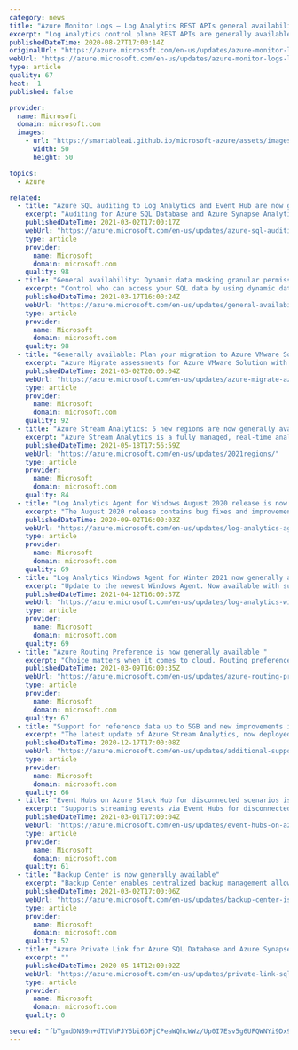 ```yaml
---
category: news
title: "Azure Monitor Logs – Log Analytics REST APIs general availability"
excerpt: "Log Analytics control plane REST APIs are generally available under a new consolidated version 2020-08-01."
publishedDateTime: 2020-08-27T17:00:14Z
originalUrl: "https://azure.microsoft.com/en-us/updates/azure-monitor-logs-log-analytics-rest-apis-general-availability/"
webUrl: "https://azure.microsoft.com/en-us/updates/azure-monitor-logs-log-analytics-rest-apis-general-availability/"
type: article
quality: 67
heat: -1
published: false

provider:
  name: Microsoft
  domain: microsoft.com
  images:
    - url: "https://smartableai.github.io/microsoft-azure/assets/images/organizations/microsoft.com-50x50.jpg"
      width: 50
      height: 50

topics:
  - Azure

related:
  - title: "Azure SQL auditing to Log Analytics and Event Hub are now generally available"
    excerpt: "Auditing for Azure SQL Database and Azure Synapse Analytics to Log Analytics and Event Hub are now generally available, allowing the centralization of SQL audit logs into a single go-to-location."
    publishedDateTime: 2021-03-02T17:00:17Z
    webUrl: "https://azure.microsoft.com/en-us/updates/azure-sql-auditing-to-log-analytics-and-event-hub-are-now-generally-available/"
    type: article
    provider:
      name: Microsoft
      domain: microsoft.com
    quality: 98
  - title: "General availability: Dynamic data masking granular permissions for Azure SQL and Azure Synapse Analytics "
    excerpt: "Control who can access your SQL data by using dynamic data masking granular permission on your Azure SQL Database, Azure Synapse Analytics, and Azure SQL Managed Instance."
    publishedDateTime: 2021-03-17T16:00:24Z
    webUrl: "https://azure.microsoft.com/en-us/updates/general-availability-dynamic-data-masking-granular-permissions-for-azure-sql-and-azure-synapse-analytics/"
    type: article
    provider:
      name: Microsoft
      domain: microsoft.com
    quality: 98
  - title: "Generally available: Plan your migration to Azure VMware Solution using Azure Migrate"
    excerpt: "Azure Migrate assessments for Azure VMware Solution with improved node sizing logic is now generally available.\n"
    publishedDateTime: 2021-03-02T20:00:04Z
    webUrl: "https://azure.microsoft.com/en-us/updates/azure-migrate-azure-vmware-solution-assessment-ga/"
    type: article
    provider:
      name: Microsoft
      domain: microsoft.com
    quality: 92
  - title: "Azure Stream Analytics: 5 new regions are now generally available"
    excerpt: "Azure Stream Analytics is a fully managed, real-time analytics service designed to help you analyze and process fast moving streams of data that can be used to get insights, build reports, or trigger alerts and actions. The service is now available in 5 new regions."
    publishedDateTime: 2021-05-18T17:56:59Z
    webUrl: "https://azure.microsoft.com/en-us/updates/2021regions/"
    type: article
    provider:
      name: Microsoft
      domain: microsoft.com
    quality: 84
  - title: "Log Analytics Agent for Windows August 2020 release is now available"
    excerpt: "The August 2020 release contains bug fixes and improvements to stability and reliability."
    publishedDateTime: 2020-09-02T16:00:03Z
    webUrl: "https://azure.microsoft.com/en-us/updates/log-analytics-agent-for-windows-august-2020-release-is-now-available/"
    type: article
    provider:
      name: Microsoft
      domain: microsoft.com
    quality: 69
  - title: "Log Analytics Windows Agent for Winter 2021 now generally available"
    excerpt: "Update to the newest Windows Agent. Now available with support fixes and a new troubleshooting tool."
    publishedDateTime: 2021-04-12T16:00:37Z
    webUrl: "https://azure.microsoft.com/en-us/updates/log-analytics-windows-agent-for-winter-2021-available/"
    type: article
    provider:
      name: Microsoft
      domain: microsoft.com
    quality: 69
  - title: "Azure Routing Preference is now generally available "
    excerpt: "Choice matters when it comes to cloud. Routing preference enables network service tiers for internet bound traffic, letting you to optimize for performance or cost."
    publishedDateTime: 2021-03-09T16:00:35Z
    webUrl: "https://azure.microsoft.com/en-us/updates/azure-routing-preference-is-now-generally-available/"
    type: article
    provider:
      name: Microsoft
      domain: microsoft.com
    quality: 67
  - title: "Support for reference data up to 5GB and new improvements in Azure Stream Analytics now generally available"
    excerpt: "The latest update of Azure Stream Analytics, now deployed in every supported region, provides support for larger reference data ( up to 5 GB), and add support for composite keys for blob output partitioning."
    publishedDateTime: 2020-12-17T17:00:08Z
    webUrl: "https://azure.microsoft.com/en-us/updates/additional-support-for-managed-identity-and-new-features-in-azure-stream-analytics/"
    type: article
    provider:
      name: Microsoft
      domain: microsoft.com
    quality: 66
  - title: "Event Hubs on Azure Stack Hub for disconnected scenarios is now generally available"
    excerpt: "Supports streaming events via Event Hubs for disconnected scenarios on Azure Stack Hub. "
    publishedDateTime: 2021-03-01T17:00:04Z
    webUrl: "https://azure.microsoft.com/en-us/updates/event-hubs-on-azure-stack-hub-for-disconnected-scenarios-is-now-generally-available/"
    type: article
    provider:
      name: Microsoft
      domain: microsoft.com
    quality: 61
  - title: "Backup Center is now generally available"
    excerpt: "Backup Center enables centralized backup management allowing you to monitor, operate, govern, and optimize data protection at scale. \n"
    publishedDateTime: 2021-03-02T17:00:06Z
    webUrl: "https://azure.microsoft.com/en-us/updates/backup-center-is-now-generally-available/"
    type: article
    provider:
      name: Microsoft
      domain: microsoft.com
    quality: 52
  - title: "Azure Private Link for Azure SQL Database and Azure Synapse Analytics is now available in all US government regions"
    excerpt: ""
    publishedDateTime: 2020-05-14T12:00:02Z
    webUrl: "https://azure.microsoft.com/en-us/updates/private-link-sqldb-usgov/"
    type: article
    provider:
      name: Microsoft
      domain: microsoft.com
    quality: 0

secured: "fbTgndDN89n+dTIVhPJY6bi6DPjCPeaWQhcWWz/Up0I7Esv5g6UFQWNYi9Dx9sFtuIEu1c1q5c5HSQb6Q+C+9j2dyvMhOkbcdjK4n5LYnaSn3K9vcb81i13B0gDbGlxKKbXZLKdpi+drlwY4w9VgR7YA8I9sdKOU0H+rFjbvSPcddaqwOcRPqZIGK6oFn9HtYwM3cugZ98r8ncUT2gK0HwpV5LUluywxjIeZpvt8oK7U4IDql+rrZ76mwPmZx3a3hu2rb4zBB5e5ZnlZcMt6CUMvIRCtqRDcIFWkMbFpiwMRPQ8e0gIataVtmpD8plRamfjtzjKK4nLihRWx8/XbcqMRSV48ORN7SN6+Hkl4/MY=;VfaNnGPYU2AJSjuqD044sg=="
---
```


